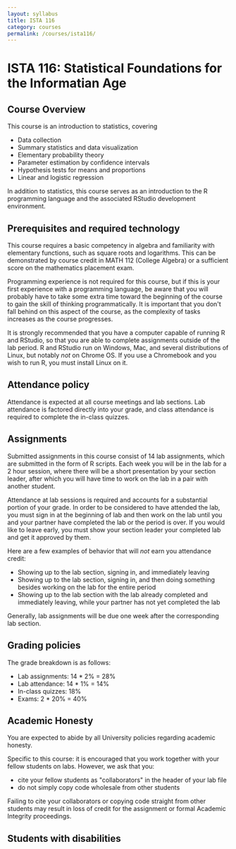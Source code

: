 ```yaml
---
layout: syllabus
title: ISTA 116
category: courses
permalink: /courses/ista116/ 
---
```


# ISTA 116: Statistical Foundations for the Informatian Age



## Course Overview

This course is an introduction to statistics, covering
* Data collection
* Summary statistics and data visualization
* Elementary probability theory
* Parameter estimation by confidence intervals
* Hypothesis tests for means and proportions
* Linear and logistic regression

In addition to statistics, this course serves as an introduction to the R programming language and the associated RStudio development environment.

## Prerequisites and required technology

This course requires a basic competency in algebra and familiarity with elementary functions, such as square roots and logarithms. This can be demonstrated by course credit in MATH 112 (College Algebra) or a sufficient score on the mathematics placement exam.

Programming experience is not required for this course, but if this is your first experience with a programming language, be aware that you will probably have to take some extra time toward the beginning of the course to gain the skill of thinking programmatically.
It is important that you don't fall behind on this aspect of the course, as the complexity of tasks increases as the course progresses.

It is strongly recommended that you have a computer capable of running R and RStudio, so that you are able to complete assignments outside of the lab period.
R and RStudio run on Windows, Mac, and several distributions of Linux, but notably *not* on Chrome OS.
If you use a Chromebook and you wish to run R, you must install Linux on it.

## Attendance policy

Attendance is expected at all course meetings and lab sections.
Lab attendance is factored directly into your grade, and class attendance is required to complete the in-class quizzes.

## Assignments

Submitted assignments in this course consist of 14 lab assignments, which are submitted in the form of R scripts.
Each week you will be in the lab for a 2 hour session, where there will be a short presentation by your section leader, after which you will have time to work on the lab in a pair with another student.

Attendance at lab sessions is required and accounts for a substantial portion of your grade.
In order to be considered to have attended the lab, you must sign in at the beginning of lab and then work on the lab until you and your partner have completed the lab or the period is over.
If you would like to leave early, you must show your section leader your completed lab and get it approved by them.

Here are a few examples of behavior that will *not* earn you attendance credit:
* Showing up to the lab section, signing in, and immediately leaving
* Showing up to the lab section, signing in, and then doing something besides working on the lab for the entire period
* Showing up to the lab section with the lab already completed and immediately leaving, while your partner has not yet completed the lab

Generally, lab assignments will be due one week after the corresponding lab section.

## Grading policies

The grade breakdown is as follows:
* Lab assignments: 14 * 2% = 28%
* Lab attendance: 14 * 1% = 14%
* In-class quizzes: 18%
* Exams: 2 * 20% = 40%

## Academic Honesty

You are expected to abide by all University policies regarding academic honesty.

Specific to this course: it is encouraged that you work together with your fellow students on labs. However, we ask that you:
* cite your fellow students as "collaborators" in the header of your lab file
* do not simply copy code wholesale from other students

Failing to cite your collaborators or copying code straight from other students may result in loss of credit for the assignment or formal Academic Integrity proceedings.

## Students with disabilities



